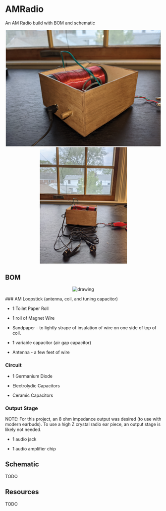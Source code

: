 # AMRadio
An AM Radio build with BOM and schematic
<p align="center">
 <img src="https://github.com/estods3/AMRadio/blob/main/radioisometric.jpg" alt="drawing" width="500"/>
 <img src="https://github.com/estods3/AMRadio/blob/main/radiowithearbuds.jpg" alt="drawing" width="281"/>
</p>

## BOM

<p align="center">
 <img src="https://github.com/estods3/AMRadio/blob/main/radiotopdown.jpg" alt="drawing" width="500"/>
</p>
### AM Loopstick (antenna, coil, and tuning capacitor)

* 1 Toilet Paper Roll

* 1 roll of Magnet Wire

* Sandpaper - to lightly strape of insulation of wire on one side of top of coil.

* 1 variable capacitor (air gap capacitor)

* Antenna - a few feet of wire

### Circuit
* 1 Germanium Diode

* Electrolydic Capacitors

* Ceramic Capacitors

### Output Stage
NOTE: For this project, an 8 ohm impedance output was desired (to use with modern earbuds). To use a high Z crystal radio ear piece, an output stage is likely not needed.
* 1 audio jack

* 1 audio amplifier chip

## Schematic
TODO


## Resources
TODO
